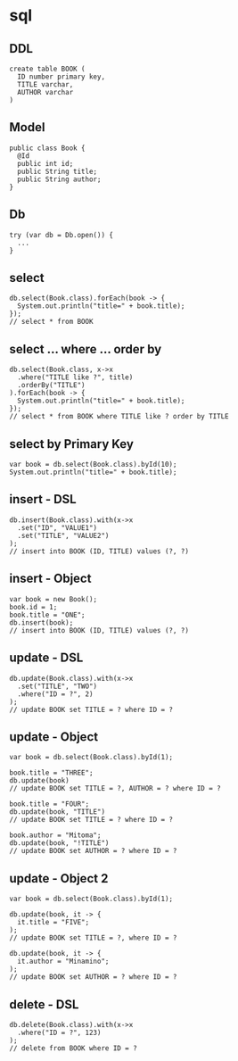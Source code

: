 # sql
## DDL
```
create table BOOK (
  ID number primary key,
  TITLE varchar,
  AUTHOR varchar
)
```

## Model
```
public class Book {
  @Id
  public int id;
  public String title;
  public String author;
}
```

## Db
```
try (var db = Db.open()) {
  ...
}
```

## select
```
db.select(Book.class).forEach(book -> {
  System.out.println("title=" + book.title);
});
// select * from BOOK
```

## select ... where ... order by
```
db.select(Book.class, x->x
  .where("TITLE like ?", title)
  .orderBy("TITLE")
).forEach(book -> {
  System.out.println("title=" + book.title);
});
// select * from BOOK where TITLE like ? order by TITLE
```

## select by Primary Key
```
var book = db.select(Book.class).byId(10);
System.out.println("title=" + book.title);
```

## insert - DSL
```
db.insert(Book.class).with(x->x
  .set("ID", "VALUE1")
  .set("TITLE", "VALUE2")
);
// insert into BOOK (ID, TITLE) values (?, ?)
```

## insert - Object
```
var book = new Book();
book.id = 1;
book.title = "ONE";
db.insert(book);
// insert into BOOK (ID, TITLE) values (?, ?)
```

## update - DSL
```
db.update(Book.class).with(x->x
  .set("TITLE", "TWO")
  .where("ID = ?", 2)
);
// update BOOK set TITLE = ? where ID = ?
```

## update - Object
```
var book = db.select(Book.class).byId(1);

book.title = "THREE";
db.update(book)
// update BOOK set TITLE = ?, AUTHOR = ? where ID = ?

book.title = "FOUR";
db.update(book, "TITLE")
// update BOOK set TITLE = ? where ID = ?

book.author = "Mitoma";
db.update(book, "!TITLE")
// update BOOK set AUTHOR = ? where ID = ?
```

## update - Object 2
```
var book = db.select(Book.class).byId(1);

db.update(book, it -> {
  it.title = "FIVE";
);
// update BOOK set TITLE = ?, where ID = ?

db.update(book, it -> {
  it.author = "Minamino";
);
// update BOOK set AUTHOR = ? where ID = ?
```

## delete - DSL
```
db.delete(Book.class).with(x->x
  .where("ID = ?", 123)
);
// delete from BOOK where ID = ?
```

